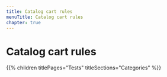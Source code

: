 ```yaml
---
title: Catalog cart rules
menuTitle: Catalog cart rules
chapter: true
---
```


# Catalog cart rules

{{% children titlePages="Tests" titleSections="Categories" %}}
